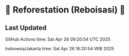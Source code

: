 
# 🌳 Reforestation (Reboisasi) 🌲

## Last Updated

GitHub Actions time: Sat Apr 26 09:20:54 UTC 2025

Indonesia/Jakarta time: Sat Apr 26 16:20:54 WIB 2025
